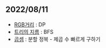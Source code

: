 ## 2022/08/11

- [RGB거리](boj1149.py) : DP
- [트리의 지름](boj1167.py) : BFS
- [곱셈](boj1629.py) : 분할 정복 - 제곱 수 빠르게 구하기